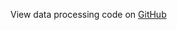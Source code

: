 View data processing code on [GitHub](https://github.com/vitessce/vitessce-python/tree/main/demos/sn-atac-seq-hubmap-2020)
